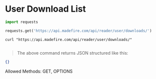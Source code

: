 # User Download List

```python
import requests

requests.get('https://api.madefire.com/api/reader/user/downloads/')
```

```shell
curl "https://api.madefire.com/api/reader/user/downloads/"
```

```javascript
```

> The above command returns JSON structured like this:

```json
{}
```

Allowed Methods: GET, OPTIONS


